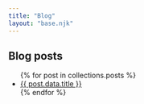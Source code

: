 ```yaml
---
title: "Blog"
layout: "base.njk"
---
```


## Blog posts

<ul>
 {% for post in collections.posts %}
 <li><a href="{{ post.url }}">{{ post.data.title }}</a></li>
 {% endfor %}
</ul>